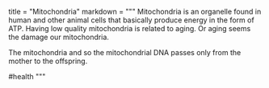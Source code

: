 title = "Mitochondria"
markdown = """
Mitochondria is an organelle found in human and other animal cells that basically produce energy in the form of ATP. Having low quality mitochondria is related to aging. Or aging seems the damage our mitochondria.

The mitochondria and so the mitochondrial DNA passes only from the mother to the offspring.

#health
"""